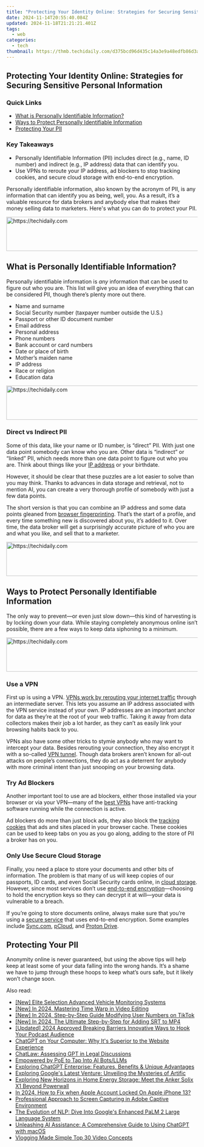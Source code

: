 ```yaml
---
title: "Protecting Your Identity Online: Strategies for Securing Sensitive Personal Information"
date: 2024-11-14T20:55:40.084Z
updated: 2024-11-18T21:21:21.401Z
tags:
  - web
categories:
  - tech
thumbnail: https://thmb.techidaily.com/d375bcd96d435c14a3e9a48edfb86d3a2995018c383247bac69b40f31de6e4df.jpg
---
```


## Protecting Your Identity Online: Strategies for Securing Sensitive Personal Information

### Quick Links

* [What is Personally Identifiable Information?](https://extra-support.techidaily.com/new-navigating-the-nuances-of-borders-in-images-using-canva/)
* [Ways to Protect Personally Identifiable Information](https://video-capture.techidaily.com/microsoft-screen-recorder/)
* [Protecting Your PII](https://tech-revival.techidaily.com/overcoming-educator-apprehension-8-key-advantages-of-artificial-intelligence-for-teachers/)

### Key Takeaways

* Personally Identifiable Information (PII) includes direct (e.g., name, ID number) and indirect (e.g., IP address) data that can identify you.
* Use VPNs to reroute your IP address, ad blockers to stop tracking cookies, and secure cloud storage with end-to-end encryption.

 Personally identifiable information, also known by the acronym of PII, is any information that can identify you as being, well, you. As a result, it’s a valuable resource for data brokers and anybody else that makes their money selling data to marketers. Here's what you can do to protect your PII.

<!-- affiliate ads begin -->
<a href="https://ephamedtechinc.pxf.io/c/5597632/2123509/26400" target="_top" id="2123509">
  <img src="//a.impactradius-go.com/display-ad/26400-2123509" border="0" alt="https://techidaily.com" width="728" height="90"/>
</a>
<img height="0" width="0" src="https://ephamedtechinc.pxf.io/i/5597632/2123509/26400" style="position:absolute;visibility:hidden;" border="0" />
<!-- affiliate ads end -->

##  What is Personally Identifiable Information?

 Personally identifiable information is _any_ information that can be used to figure out who you are. This list will give you an idea of everything that can be considered PII, though there’s plenty more out there.

* Name and surname
* Social Security number (taxpayer number outside the U.S.)
* Passport or other ID document number
* Email address
* Personal address
* Phone numbers
* Bank account or card numbers
* Date or place of birth
* Mother’s maiden name
* IP address
* Race or religion
* Education data

<!-- affiliate ads begin -->
<a href="https://appsumo.8odi.net/c/5597632/2044582/7443" target="_top" id="2044582">
  <img src="//a.impactradius-go.com/display-ad/7443-2044582" border="0" alt="https://techidaily.com" width="728" height="90"/>
</a>
<img height="0" width="0" src="https://appsumo.8odi.net/i/5597632/2044582/7443" style="position:absolute;visibility:hidden;" border="0" />
<!-- affiliate ads end -->

###  Direct vs Indirect PII

 Some of this data, like your name or ID number, is “direct” PII. With just one data point somebody can know who you are. Other data is “indirect” or “linked” PII, which needs more than one data point to figure out who you are. Think about things like your [IP address](https://fake-location.techidaily.com/fake-the-location-to-get-around-the-mlb-blackouts-on-apple-iphone-14-pro-drfone-by-drfone-virtual-ios/) or your birthdate.

 However, it should be clear that these puzzles are a lot easier to solve than you may think. Thanks to advances in data storage and retrieval, not to mention AI, you can create a very thorough profile of somebody with just a few data points.

 The short version is that you can combine an IP address and some data points gleaned from [browser fingerprinting](https://twitter-videos.techidaily.com/updated-2024-approved-cyber-sensation-the-rise-of-videoviral-tweets/). That’s the start of a profile, and every time something new is discovered about you, it’s added to it. Over time, the data broker will get a surprisingly accurate picture of who you are and what you like, and sell that to a marketer.

<!-- affiliate ads begin -->
<a href="https://unicoeye.pxf.io/c/5597632/2134241/18498" target="_top" id="2134241">
  <img src="//a.impactradius-go.com/display-ad/18498-2134241" border="0" alt="https://techidaily.com" width="728" height="90"/>
</a>
<img height="0" width="0" src="https://unicoeye.pxf.io/i/5597632/2134241/18498" style="position:absolute;visibility:hidden;" border="0" />
<!-- affiliate ads end -->

##  Ways to Protect Personally Identifiable Information

 The only way to prevent—or even just slow down—this kind of harvesting is by locking down your data. While staying completely anonymous online isn’t possible, there are a few ways to keep data siphoning to a minimum.

<!-- affiliate ads begin -->
<a href="https://ephamedtechinc.pxf.io/c/5597632/2137219/26400" target="_top" id="2137219">
  <img src="//a.impactradius-go.com/display-ad/26400-2137219" border="0" alt="https://techidaily.com" width="728" height="90"/>
</a>
<img height="0" width="0" src="https://ephamedtechinc.pxf.io/i/5597632/2137219/26400" style="position:absolute;visibility:hidden;" border="0" />
<!-- affiliate ads end -->

###  Use a VPN

 First up is using a VPN. [VPNs work by rerouting your internet traffic](https://remote-screen-capture.techidaily.com/updated-macs-leading-10-screen-capture-and-recorder-software/) through an intermediate server. This lets you assume an IP address associated with the VPN service instead of your own. IP addresses are an important anchor for data as they’re at the root of your web traffic. Taking it away from data collectors makes their job a lot harder, as they can’t as easily link your browsing habits back to you.

 VPNs also have some other tricks to stymie anybody who may want to intercept your data. Besides rerouting your connection, they also encrypt it with a so-called [VPN tunnel](https://extra-resources.techidaily.com/cross-service-playlist-exchange-simplified/). Though data brokers aren’t known for all-out attacks on people’s connections, they do act as a deterrent for anybody with more criminal intent than just snooping on your browsing data.

###  Try Ad Blockers

 Another important tool to use are ad blockers, either those installed via your browser or via your VPN—many of the [best VPNs](https://some-techniques.techidaily.com/updated-ffmpeg-audioscape-maintaining-original-audio-formats/) have anti-tracking software running while the connection is active.

 Ad blockers do more than just block ads, they also block the [tracking cookies](https://fake-location.techidaily.com/best-10-mock-location-apps-worth-trying-on-realme-v30-drfone-by-drfone-virtual-android/) that ads and sites placed in your browser cache. These cookies can be used to keep tabs on you as you go along, adding to the store of PII a broker has on you.

###  Only Use Secure Cloud Storage

 Finally, you need a place to store your documents and other bits of information. The problem is that many of us will keep copies of our passports, ID cards, and even Social Security cards online, in [cloud storage](https://desktop-recording.techidaily.com/instant-record-and-commentary-assistive-software/). However, since most services don’t use [end-to-end encryption](https://extra-hints.techidaily.com/new-13-creative-ways-to-save-and-store-online-audio-broadcasts/)—choosing to hold the encryption keys so they can decrypt it at will—your data is vulnerable to a breach.

 If you’re going to store documents online, always make sure that you’re using a [secure service](https://instagram-video-recordings.techidaily.com/navigating-the-truth-in-your-photos-an-instagram-selfie-audit/) that uses end-to-end encryption. Some examples include [Sync.com](http://sync.com), [pCloud](https://www.anrdoezrs.net/links/3607085/type/dlg/sid/UUhtgUeUpU2004592/https://www.pcloud.com/), and [Proton Drive](https://www.anrdoezrs.net/links/3607085/type/dlg/sid/UUhtgUeUpU2004592/https://proton.me/drive/pricing).

##  Protecting Your PII

 Anonymity online is never guaranteed, but using the above tips will help keep at least some of your data falling into the wrong hands. It’s a shame we have to jump through these hoops to keep what’s ours safe, but it likely won’t change soon.

<ins class="adsbygoogle"
     style="display:block"
     data-ad-format="autorelaxed"
     data-ad-client="ca-pub-7571918770474297"
     data-ad-slot="1223367746"></ins>

<ins class="adsbygoogle"
     style="display:block"
     data-ad-client="ca-pub-7571918770474297"
     data-ad-slot="8358498916"
     data-ad-format="auto"
     data-full-width-responsive="true"></ins>

<span class="atpl-alsoreadstyle">Also read:</span>
<div><ul>
<li><a href="https://fox-direct.techidaily.com/new-elite-selection-advanced-vehicle-monitoring-systems/"><u>[New] Elite Selection Advanced Vehicle Monitoring Systems</u></a></li>
<li><a href="https://fox-http.techidaily.com/new-in-2024-mastering-time-warp-in-video-editing/"><u>[New] In 2024, Mastering Time Warp in Video Editing</u></a></li>
<li><a href="https://fox-http.techidaily.com/new-in-2024-step-by-step-guide-modifying-user-numbers-on-tiktok/"><u>[New] In 2024, Step-by-Step Guide Modifying User Numbers on TikTok</u></a></li>
<li><a href="https://fox-friendly.techidaily.com/new-in-2024-the-ultimate-step-by-step-for-adding-srt-to-mp4/"><u>[New] In 2024, The Ultimate Step-by-Step for Adding SRT to MP4</u></a></li>
<li><a href="https://fox-access.techidaily.com/updated-2024-approved-breaking-barriers-innovative-ways-to-hook-your-podcast-audience/"><u>[Updated] 2024 Approved Breaking Barriers Innovative Ways to Hook Your Podcast Audience</u></a></li>
<li><a href="https://tech-haven.techidaily.com/chatgpt-on-your-computer-why-its-superior-to-the-website-experience/"><u>ChatGPT on Your Computer: Why It's Superior to the Website Experience</u></a></li>
<li><a href="https://tech-haven.techidaily.com/chatlaw-assessing-gpt-in-legal-discussions/"><u>ChatLaw: Assessing GPT in Legal Discussions</u></a></li>
<li><a href="https://tech-haven.techidaily.com/empowered-by-poe-to-tap-into-ai-botsllms/"><u>Empowered by PoE to Tap Into AI Bots/LLMs</u></a></li>
<li><a href="https://tech-haven.techidaily.com/exploring-chatgpt-enterprise-features-benefits-and-unique-advantages/"><u>Exploring ChatGPT Enterprise: Features, Benefits & Unique Advantages</u></a></li>
<li><a href="https://tech-haven.techidaily.com/exploring-googles-latest-venture-unveiling-the-mysteries-of-artific/"><u>Exploring Google's Latest Venture: Unveiling the Mysteries of Artific</u></a></li>
<li><a href="https://tech-renaissance.techidaily.com/exploring-new-horizons-in-home-energy-storage-meet-the-anker-solix-x1-beyond-powerwall/"><u>Exploring New Horizons in Home Energy Storage: Meet the Anker Solix X1 Beyond Powerwall</u></a></li>
<li><a href="https://apple-account.techidaily.com/in-2024-how-to-fix-when-apple-account-locked-on-apple-iphone-13-by-drfone-ios/"><u>In 2024, How to Fix when Apple Account Locked On Apple iPhone 13?</u></a></li>
<li><a href="https://screen-capture.techidaily.com/professional-approach-to-screen-capturing-in-adobe-captive-environment/"><u>Professional Approach to Screen Capturing in Adobe Captive Environment</u></a></li>
<li><a href="https://tech-haven.techidaily.com/the-evolution-of-nlp-dive-into-googles-enhanced-palm-2-large-language-system/"><u>The Evolution of NLP: Dive Into Google's Enhanced PaLM 2 Large Language System</u></a></li>
<li><a href="https://tech-haven.techidaily.com/unleashing-ai-assistance-a-comprehensive-guide-to-using-chatgpt-with-macos/"><u>Unleashing AI Assistance: A Comprehensive Guide to Using ChatGPT with macOS</u></a></li>
<li><a href="https://fox-boxes.techidaily.com/vlogging-made-simple-top-30-video-concepts/"><u>Vlogging Made Simple Top 30 Video Concepts</u></a></li>
</ul></div>

